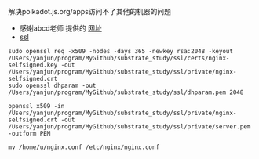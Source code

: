 解决polkadot.js.org/apps访问不了其他的机器的问题
- 感谢abcd老师 提供的 [网址](https://wiki.polkadot.network/docs/maintain-wss#set-up-nginx-server)
- [ssl](https://blog.51cto.com/u_15329153/3370901)
```
sudo openssl req -x509 -nodes -days 365 -newkey rsa:2048 -keyout /Users/yanjun/program/MyGithub/substrate_study/ssl/certs/nginx-selfsigned.key -out /Users/yanjun/program/MyGithub/substrate_study/ssl/private/nginx-selfsigned.crt
sudo openssl dhparam -out /Users/yanjun/program/MyGithub/substrate_study/ssl/dhparam.pem 2048

openssl x509 -in /Users/yanjun/program/MyGithub/substrate_study/ssl/private/nginx-selfsigned.crt -out /Users/yanjun/program/MyGithub/substrate_study/ssl/private/server.pem -outform PEM

```
```
mv /home/u/nginx.conf /etc/nginx/nginx.conf
```


